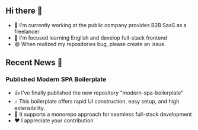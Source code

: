 ## Hi there 👋

- 🔭 I'm currently working at the public company provides B2B SaaS as a freelancer
- 🌱 I'm focused learning English and develop full-stack frontend
- 😄 When realized my repositories bug, please create an issue.

## Recent News 📰

### Published Modern SPA Boilerplate
- 👍 I've finally published the new repository "modern-spa-boilerplate"
- 🎶 This boilerplate offers rapid UI construction, easy setup, and high extensibility.
- 📂 It supports a monorepo approach for seamless full-stack development
- ❤️ I appreciate your contribution
